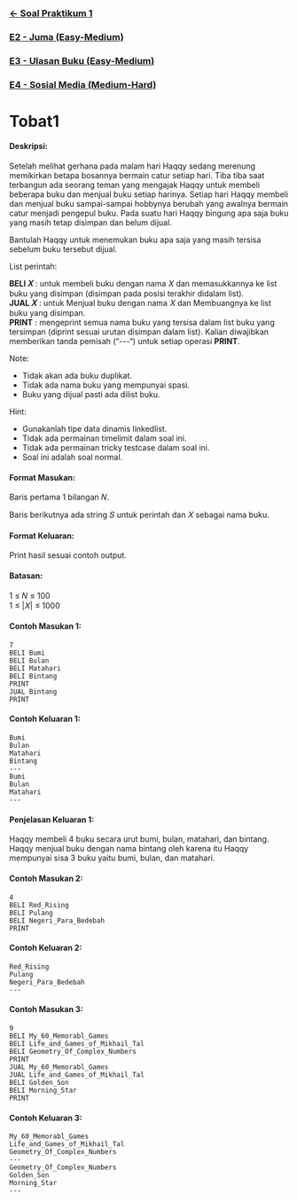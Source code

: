 ### [← Soal Praktikum 1](../../)
### [E2 - Juma (Easy-Medium)](../prob-E2)
### [E3 - Ulasan Buku (Easy-Medium)](../prob-E3)
### [E4 - Sosial Media (Medium-Hard)](../prob-E4)
# Tobat1

#### Deskripsi: 
Setelah melihat gerhana pada malam hari Haqqy sedang merenung memikirkan betapa bosannya bermain catur setiap hari. Tiba tiba saat terbangun ada seorang teman yang mengajak Haqqy untuk membeli beberapa buku dan menjual buku setiap harinya. Setiap hari Haqqy membeli dan menjual buku sampai-sampai hobbynya berubah yang awalnya bermain catur menjadi pengepul buku. Pada suatu hari Haqqy bingung apa saja buku yang masih tetap disimpan dan belum dijual.

Bantulah Haqqy untuk menemukan buku apa saja yang masih tersisa sebelum buku tersebut dijual.

List perintah:

**BELI 𝑋** : untuk membeli buku dengan nama 𝑋 dan memasukkannya ke list buku yang disimpan (disimpan pada posisi terakhir didalam list).<br>
**JUAL 𝑋** : untuk Menjual buku dengan nama 𝑋 dan Membuangnya ke list buku yang disimpan.<br>
**PRINT** : mengeprint semua nama buku yang tersisa dalam list buku yang tersimpan (diprint sesuai urutan disimpan dalam list). Kalian diwajibkan memberikan tanda pemisah (“---“) untuk setiap operasi **PRINT**.<br>

Note:
- Tidak akan ada buku duplikat.
- Tidak ada nama buku yang mempunyai spasi.
- Buku yang dijual pasti ada dilist buku.

Hint:
- Gunakanlah tipe data dinamis linkedlist.
- Tidak ada permainan timelimit dalam soal ini.
- Tidak ada permainan tricky testcase dalam soal ini.
- Soal ini adalah soal normal.

#### Format Masukan:
Baris pertama 1 bilangan 𝑁.

Baris berikutnya ada string 𝑆 untuk perintah dan 𝑋 sebagai nama buku.

#### Format Keluaran:
Print hasil sesuai contoh output.

#### Batasan:
1 ≤ 𝑁 ≤ 100<br>
1 ≤ |𝑋| ≤ 1000

#### Contoh Masukan 1:
```
7
BELI Bumi
BELI Bulan
BELI Matahari
BELI Bintang
PRINT
JUAL Bintang
PRINT
```

#### Contoh Keluaran 1:
```
Bumi
Bulan
Matahari
Bintang
---
Bumi
Bulan
Matahari
---
```

#### Penjelasan Keluaran 1:
Haqqy membeli 4 buku secara urut bumi, bulan, matahari, dan bintang. Haqqy menjual buku dengan nama bintang oleh karena itu Haqqy mempunyai sisa 3 buku yaitu bumi, bulan, dan matahari.

#### Contoh Masukan 2:
```
4
BELI Red_Rising
BELI Pulang
BELI Negeri_Para_Bedebah
PRINT
```

#### Contoh Keluaran 2:
```
Red_Rising
Pulang
Negeri_Para_Bedebah
---
```

#### Contoh Masukan 3:
```
9
BELI My_60_Memorabl_Games
BELI Life_and_Games_of_Mikhail_Tal
BELI Geometry_Of_Complex_Numbers
PRINT
JUAL My_60_Memorabl_Games
JUAL Life_and_Games_of_Mikhail_Tal
BELI Golden_Son
BELI Morning_Star
PRINT
```

#### Contoh Keluaran 3:
```
My_60_Memorabl_Games
Life_and_Games_of_Mikhail_Tal
Geometry_Of_Complex_Numbers
---
Geometry_Of_Complex_Numbers
Golden_Son
Morning_Star
---
```
